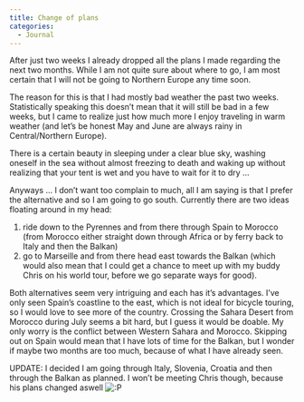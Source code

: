 ```yaml
---
title: Change of plans
categories:
  - Journal
---
```

After just two weeks I already dropped all the plans I made regarding the next two months. While I am not quite sure about where to go, I am most certain that I will not be going to Northern Europe any time soon.

The reason for this is that I had mostly bad weather the past two weeks. Statistically speaking this doesn&#8217;t mean that it will still be bad in a few weeks, but I came to realize just how much more I enjoy traveling in warm weather (and let&#8217;s be honest May and June are always rainy in Central/Northern Europe).

There is a certain beauty in sleeping under a clear blue sky, washing oneself in the sea without almost freezing to death and waking up without realizing that your tent is wet and you have to wait for it to dry &#8230;

Anyways &#8230; I don&#8217;t want too complain to much, all I am saying is that I prefer the alternative and so I am going to go south. Currently there are two ideas floating around in my head:

1. ride down to the Pyrennes and from there through Spain to Morocco (from Morocco either straight down through Africa or by ferry back to Italy and then the Balkan)  
2. go to Marseille and from there head east towards the Balkan (which would also mean that I could get a chance to meet up with my buddy Chris on his world tour, before we go separate ways for good).

Both alternatives seem very intriguing and each has it&#8217;s advantages. I&#8217;ve only seen Spain&#8217;s coastline to the east, which is not ideal for bicycle touring, so I would love to see more of the country. Crossing the Sahara Desert from Morocco during July seems a bit hard, but I guess it would be doable. My only worry is the conflict between Western Sahara and Morocco. Skipping out on Spain would mean that I have lots of time for the Balkan, but I wonder if maybe two months are too much, because of what I have already seen.

UPDATE: I decided I am going through Italy, Slovenia, Croatia and then through the Balkan as planned. I won&#8217;t be meeting Chris though, because his plans changed aswell <img src='http://localhost/mike-on-a-bike.com/wp-includes/images/smilies/icon_razz.gif' alt=':P' class='wp-smiley' />  
&nbsp;